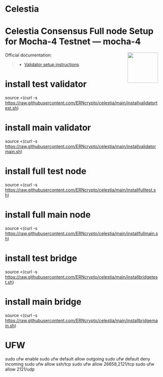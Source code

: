 # Celestia
<div>
<h1 align="left" style="display: flex;"> Celestia Consensus Full node Setup for Mocha-4 Testnet — mocha-4</h1>
<img src="https://avatars.githubusercontent.com/u/54859940?s=200&v=4"  style="float: right;" width="100" height="100"></img>
</div>

Official documentation:
>- [Validator setup instructions](https://docs.celestia.org/nodes/consensus-node)
# install test validator
source <(curl -s https://raw.githubusercontent.com/ERNcrypto/celestia/main/installvalidatortest.sh)
# install main validator
source <(curl -s https://raw.githubusercontent.com/ERNcrypto/celestia/main/installvalidatormain.sh)
# install full test node
source <(curl -s https://raw.githubusercontent.com/ERNcrypto/celestia/main/installfulltest.sh)
# install full main node
source <(curl -s https://raw.githubusercontent.com/ERNcrypto/celestia/main/installfullmain.sh)
# install test bridge 
source <(curl -s https://raw.githubusercontent.com/ERNcrypto/celestia/main/installbridgetest.sh)
# install main bridge 
source <(curl -s https://raw.githubusercontent.com/ERNcrypto/celestia/main/installbridgemain.sh)

# UFW
  sudo ufw enable 
  sudo ufw default allow outgoing 
  sudo ufw default deny incoming 
  sudo ufw allow ssh/tcp 
  sudo ufw allow 26658,2121/tcp 
  sudo ufw allow 2121/udp 
